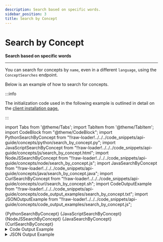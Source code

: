 ```yaml
---
description: Search based on specific words.
sidebar_position: 3
title: Search by Concept
---
```


# Search by Concept

**Search based on specific words**
<hr />

You can search for concepts by `name`, even in a different `language`, using the `ConceptSearches` endpoint.

Below is an example of how to search for concepts.

:::info

The initialization code used in the following example is outlined in detail on the [client installation page.](https://docs.clarifai.com/api-guide/api-overview/api-clients/#client-installation-instructions)

:::


import Tabs from '@theme/Tabs';
import TabItem from '@theme/TabItem';
import CodeBlock from "@theme/CodeBlock";
import PythonSearchByConcept from "!!raw-loader!../../../code_snippets/api-guide/concepts/python/search_by_concept.py";
import JavaScriptSearchByConcept from "!!raw-loader!../../../code_snippets/api-guide/concepts/js/search_by_concept.html";
import NodeJSSearchByConcept from "!!raw-loader!../../../code_snippets/api-guide/concepts/node/search_by_concept.js";
import JavaSearchByConcept from "!!raw-loader!../../../code_snippets/api-guide/concepts/java/search_by_concept.java";
import CurlSearchByConcept from "!!raw-loader!../../../code_snippets/api-guide/concepts/curl/search_by_concept.sh";
import CodeOutputExample from "!!raw-loader!../../../code_snippets/api-guide/concepts/code_output_examples/search_by_concept.txt";
import JSONOutputExample from "!!raw-loader!../../../code_snippets/api-guide/concepts/code_output_examples/search_by_concept.js";

<Tabs>

<TabItem value="python" label="Python">
    <CodeBlock className="language-python">{PythonSearchByConcept}</CodeBlock>
</TabItem>

<TabItem value="js_rest" label="JavaScript (REST)">
    <CodeBlock className="language-javascript">{JavaScriptSearchByConcept}</CodeBlock>
</TabItem>

<TabItem value="nodejs" label="NodeJS">
    <CodeBlock className="language-javascript">{NodeJSSearchByConcept}</CodeBlock>
</TabItem>

<TabItem value="java" label="Java">
    <CodeBlock className="language-java">{JavaSearchByConcept}</CodeBlock>
</TabItem>

<TabItem value="curl" label="cURL">
    <CodeBlock className="language-bash">{CurlSearchByConcept}</CodeBlock>
</TabItem>

</Tabs>

<details>
  <summary>Code Output Example</summary>
    <CodeBlock className="language-js">{CodeOutputExample}</CodeBlock>
</details>

<details>
  <summary>JSON Output Example</summary>
    <CodeBlock className="language-js">{JSONOutputExample}</CodeBlock>
</details>
